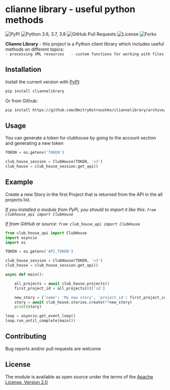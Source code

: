 # clianne library - useful python methods

![PyPI](https://img.shields.io/pypi/v/cliannelibrary?color=orange) ![Python 3.6, 3.7, 3.8](https://img.shields.io/pypi/pyversions/cliannelibrary?color=blueviolet) ![GitHub Pull Requests](https://img.shields.io/github/issues-pr/DmitryOstroushko/cliannelibrary?color=blueviolet) ![License](https://img.shields.io/pypi/l/cliannelibrary?color=blueviolet) ![Forks](https://img.shields.io/github/forks/DmitryOstroushko/cliannelibrary?style=social)

**Clianne Library** - this project is a Python client library which includes useful methods on different topics:  
    ```
    - processing XML resources  
    - custom functions for working with files
    ```

## Installation

Install the current version with [PyPI](https://pypi.org/project/cliannelibrary/):

```bash
pip install cliannelibrary
```

Or from Github:
```bash
pip install https://github.com/DmitryOstroushko/cliannelibrary/archive/main.zip
```

## Usage

You can generate a token for clubhouse by going to the account section and generating a new token

```python
TOKEN = os.getenv('TOKEN')

club_house_session = ClubHouse(TOKEN, 'v3')
club_house = club_house_session.get_api()
```

## Example

Create a new Story in the first Project that is returned from the API in the all projects list.

*If you installed a module from PyPi, you should to import it like this: ``` from clubhouse_api import ClubHouse ```*

*If from GitHub or source: ``` from club_house_api import ClubHouse ```*

```python
from club_house_api import ClubHouse
import asyncio
import os

TOKEN = os.getenv('API_TOKEN')

club_house_session = ClubHouse(TOKEN, 'v3')
club_house = club_house_session.get_api()

async def main():

    all_projects = await club_house.projects()
    first_project_id = all_projects[0]['id']

    new_story = {'name': 'My new story', 'project_id': first_project_id}
    story = await club_house.stories.create(**new_story)
    print(story)

loop = asyncio.get_event_loop()
loop.run_until_complete(main())
```


## Contributing

Bug reports and/or pull requests are welcome


## License

The module is available as open source under the terms of the [Apache License, Version 2.0](https://opensource.org/licenses/Apache-2.0)
